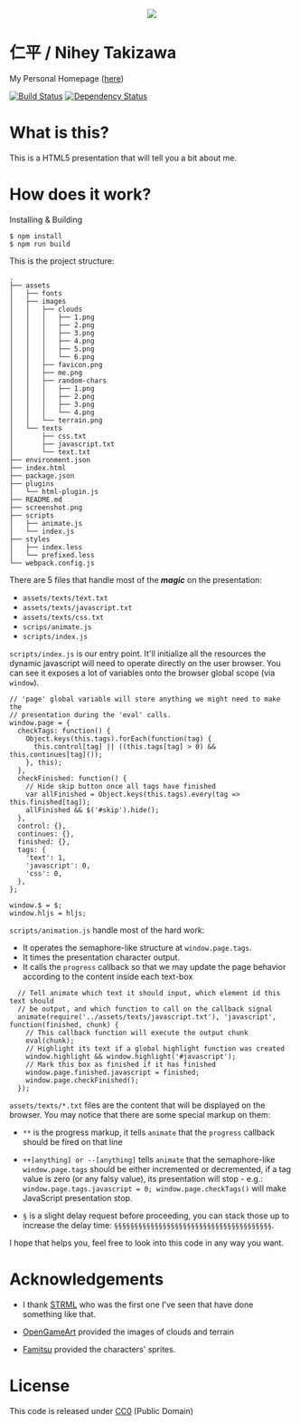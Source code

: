 <p align="center">
  <a target="_blank" href="http://nihey.github.io">
    <img src="https://raw.githubusercontent.com/nihey/nihey.github.io/development/screenshot.png"/>
  </a>
</p>

# 仁平 / Nihey Takizawa

My Personal Homepage ([here](http://nihey.github.io))

[![Build
Status](https://travis-ci.org/nihey/nihey.github.io.svg?branch=development)](https://travis-ci.org/nihey/nihey.github.io)
[![Dependency
Status](https://david-dm.org/nihey/nihey.github.io.png)](https://david-dm.org/nihey/nihey.github.io)

# What is this?

This is a HTML5 presentation that will tell you a bit about me.

# How does it work?

Installing & Building

```
$ npm install
$ npm run build
```

This is the project structure:

```
.
├── assets
│   ├── fonts
│   ├── images
│   │   ├── clouds
│   │   │   ├── 1.png
│   │   │   ├── 2.png
│   │   │   ├── 3.png
│   │   │   ├── 4.png
│   │   │   ├── 5.png
│   │   │   └── 6.png
│   │   ├── favicon.png
│   │   ├── me.png
│   │   ├── random-chars
│   │   │   ├── 1.png
│   │   │   ├── 2.png
│   │   │   ├── 3.png
│   │   │   └── 4.png
│   │   └── terrain.png
│   └── texts
│       ├── css.txt
│       ├── javascript.txt
│       └── text.txt
├── environment.json
├── index.html
├── package.json
├── plugins
│   └── html-plugin.js
├── README.md
├── screenshot.png
├── scripts
│   ├── animate.js
│   └── index.js
├── styles
│   ├── index.less
│   └── prefixed.less
└── webpack.config.js
```

There are 5 files that handle most of the ***magic*** on the presentation:

- `assets/texts/text.txt`
- `assets/texts/javascript.txt`
- `assets/texts/css.txt`
- `scrips/animate.js`
- `scripts/index.js`

`scripts/index.js` is our entry point. It'll initialize all the resources the
dynamic javascript will need to operate directly on the user browser. You can
see it exposes a lot of variables onto the browser global scope (via `window`).

```
// 'page' global variable will store anything we might need to make the
// presentation during the 'eval' calls.
window.page = {
  checkTags: function() {
    Object.keys(this.tags).forEach(function(tag) {
      this.control[tag] || ((this.tags[tag] > 0) && this.continues[tag]());
    }, this);
  },
  checkFinished: function() {
    // Hide skip button once all tags have finished
    var allFinished = Object.keys(this.tags).every(tag => this.finished[tag]);
    allFinished && $('#skip').hide();
  },
  control: {},
  continues: {},
  finished: {},
  tags: {
    'text': 1,
    'javascript': 0,
    'css': 0,
  },
};

window.$ = $;
window.hljs = hljs;
```

`scripts/animation.js` handle most of the hard work:

- It operates the semaphore-like structure at `window.page.tags`.
- It times the presentation character output.
- It calls the `progress` callback so that we may update the page behavior
  according to the content inside each text-box

```
  // Tell animate which text it should input, which element id this text should
  // be output, and which function to call on the callback signal
  animate(require('../assets/texts/javascript.txt'), 'javascript', function(finished, chunk) {
    // This callback function will execute the output chunk
    eval(chunk);
    // Highlight its text if a global highlight function was created
    window.highlight && window.highlight('#javascript');
    // Mark this box as finished if it has finished
    window.page.finished.javascript = finished;
    window.page.checkFinished();
  });
```

`assets/texts/*.txt` files are the content that will be displayed on the
browser. You may notice that there are some special markup on them:

- `**` is the progress markup, it tells `animate` that the `progress` callback
       should be fired on that line

- `++[anything] or --[anything]` tells `animate` that the semaphore-like
  `window.page.tags` should be either incremented or decremented, if a tag
  value is zero (or any falsy value), its presentation will stop - e.g.:
  `window.page.tags.javascript = 0; window.page.checkTags()` will make
  JavaScript presentation stop.

- `§` is a slight delay request before proceeding, you can stack those up to
  increase the delay time: `§§§§§§§§§§§§§§§§§§§§§§§§§§§§§§§§§§§§§§§`.

I hope that helps you, feel free to look into this code in any way you want.

# Acknowledgements

- I thank [STRML](http://strml.net) who was the first one I've seen that have
done something like that.

- [OpenGameArt](http://opp.opengameart.org/) provided the images of clouds and
terrain

- [Famitsu](http://www.famitsu.com/freegame/tool/chibi/index2.html) provided the characters' sprites.

# License

This code is released under
[CC0](http://creativecommons.org/publicdomain/zero/1.0/) (Public Domain)
